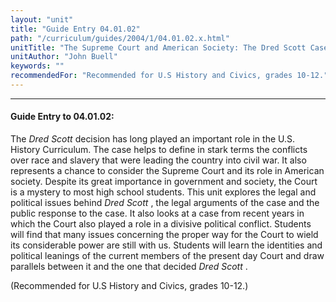 ```yaml
---
layout: "unit"
title: "Guide Entry 04.01.02"
path: "/curriculum/guides/2004/1/04.01.02.x.html"
unitTitle: "The Supreme Court and American Society: The Dred Scott Case"
unitAuthor: "John Buell"
keywords: ""
recommendedFor: "Recommended for U.S History and Civics, grades 10-12."
---
```

<body>
<hr/>
<h4>
Guide Entry to 04.01.02:
</h4>
<p>
The
<i>
Dred Scott
</i>
decision has long played an important role in the U.S. History Curriculum. The case helps to define in stark terms the conflicts over race and slavery that were leading the country into civil war. It also represents a chance to consider the Supreme Court and its role in American society. Despite its great importance in government and society, the Court is a mystery to most high school students. This unit explores the legal and political issues behind
<i>
Dred Scott
</i>
, the legal arguments of the case and the public response to the case. It also looks at a case from recent years in which the Court also played a role in a divisive political conflict. Students will find that many issues concerning the proper way for the Court to wield its considerable power are still with us. Students will learn the identities and political leanings of the current members of the present day Court and draw parallels between it and the one that decided
<i>
Dred Scott
</i>
.
</p>
<p>
(Recommended for U.S History and Civics, grades 10-12.)
</p>
</body>